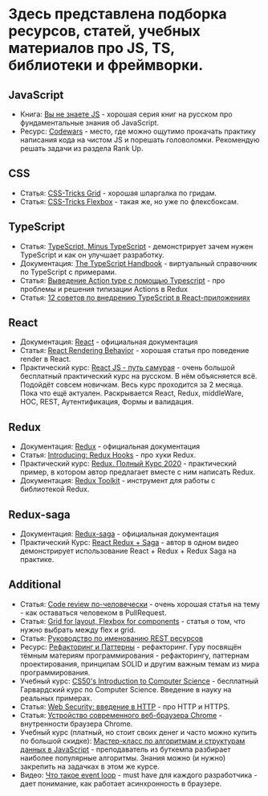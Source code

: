 # Здесь представлена подборка ресурсов, статей, учебных материалов про JS, TS, библиотеки и фреймворки.

## JavaScript

 * Книга: [Вы не знаете JS](https://github.com/azat-io/you-dont-know-js-ru) - хорошая серия книг на русском про фундаментальные знания об JavaScript. 
 * Ресурс: [Codewars](https://www.codewars.com/) - место, где можно ощутимо прокачать практику написания кода на чистом JS и порешать головоломки. Рекомендую решать задачи из раздела Rank Up.

## CSS
* Статья: [CSS-Tricks Grid](https://css-tricks.com/snippets/css/complete-guide-grid/) - хорошая шпаргалка по гридам.
* Статья: [CSS-Tricks Flexbox](https://css-tricks.com/snippets/css/a-guide-to-flexbox/) - такая же, но уже по флексбоксам.

## TypeScript
* Статья: [TypeScript, Minus TypeScript](https://css-tricks.com/typescript-minus-typescript/) - демонстрирует зачем нужен TypeScript и как он улучшает разработку. 
* Документация: [The TypeScript Handbook](https://www.typescriptlang.org/docs/handbook/intro.html) - виртуальный справочник по TypeScript с примерами.
* Статья: [Выведение Action type с помощью Typescript](https://habr.com/ru/company/alfa/blog/452620/) - про проблемы и решения типизации Actions в Redux
* Статья: [12 советов по внедрению TypeScript в React-приложениях](https://habr.com/ru/company/tinkoff/blog/505488/)

## React

* Документация: [React](https://reactjs.org/docs/getting-started.html) - официальная документация 
* Статья: [React Rendering Behavior](https://blog.isquaredsoftware.com/2020/05/blogged-answers-a-mostly-complete-guide-to-react-rendering-behavior/) - хорошая статья про поведение render в React. 
* Практический курс: [React JS - путь самурая](https://www.youtube.com/playlist?list=PLcvhF2Wqh7DNVy1OCUpG3i5lyxyBWhGZ8) - очень большой бесплатный практический курс на русском. В нём объясняется всё. Подойдёт совсем новичкам. Весь курс проходится за 2 месяца. Пока что ещё актуален. Раскрывается React, Redux, middleWare, HOC, REST, Аутентификация, Формы и валидация. 

## Redux

* Документация: [Redux](https://redux.js.org/) - официальная документация
* Статья: [Introducing: Redux Hooks](https://itnext.io/introducing-redux-hooks-1bf9c568ecc2) - про хуки Redux.
* Практический курс: [Redux. Полный Курс 2020](https://www.youtube.com/watch?v=YdYyYMFPa44) - практический пример, в котором автор предлагает вместе с ним написать Redux.
* Документация: [Redux Toolkit](https://redux-toolkit.js.org/) - инструмент для работы с библиотекой Redux.

## Redux-saga

* Документация: [Redux-saga](https://redux-saga.js.org/) - официальная документация
* Практический Курс: [React Redux + Saga](https://www.youtube.com/watch?v=G3GGXIhggGs) - автор в одном видео демонстрирует использование React + Redux + Redux Saga на практике. 

## Additional

* Статья: [Code review по-человечески](https://m.habr.com/ru/post/340550/) - очень хорошая статья на тему - как оставаться человеком в PullRequest. 
* Статья: [Grid for layout, Flexbox for components](https://ishadeed.com/article/grid-layout-flexbox-components/) - статья о том, что нужно выбрать между flex и grid.
* Статья: [Руководство по именованию REST ресурсов](https://si-dev.com/ru/blog/rest-api-naming-guide)
* Ресурс: [Рефакторинг и Паттерны](https://refactoring.guru/ru) - рефакторинг. Гуру посвящён тёмным материям программирования - рефакторингу, паттернам проектирования, принципам SOLID и другим важным темам из мира программирования.
* Учебный курс: [CS50's Introduction to Computer Science](https://courses.edx.org/courses/course-v1:HarvardX+CS50+X/course/) - бесплатный Гарвардский курс по Computer Science. Введение в науку на реальных примерах.
* Статья: [Web Security: введение в HTTP](https://habr.com/ru/company/edison/blog/433288/) - про HTTP и HTTPS. 
* Статья: [Устройство современного веб-браузера Chrome](https://habr.com/ru/post/526696/) - внутренности браузера Chrome. 
* Учебный курс (платный, но стоит своих денег и часто можно купить по большой скидке): [Мастер-класс по алгоритмам и структурам данных в JavaScript](https://www.udemy.com/course/js-algorithms-and-data-structures-masterclass/) - преподаватель из буткемпа разбирает наиболее популярные алгоритмы. Знания можно (и нужно) закрепить на задачках в этом же курсе.
* Видео: [Что такое event loop](https://www.youtube.com/watch?v=8aGhZQkoFbQ) - must have для каждого разработчика - дает понимание, как работает асинхронность в браузере.